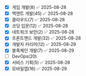 - [x] 게임 개발(8) ✅ 2025-08-28
- [x] 백엔트 개발(45) ✅ 2025-08-28
- [x] 클라우드(7) ✅ 2025-08-28
- [x] 코딩 입문(12) ✅ 2025-08-28
- [x] 네트워크 보안(2) ✅ 2025-08-28
- [x] 프론트엔드 개발(32) ✅ 2025-08-28
- [x] 개발자 커리어(12) ✅ 2025-08-29
- [x] 블록체인 개발(7) ✅ 2025-08-29
- [ ] DevOps(20)
- [x] 서비스 기획(5) ✅ 2025-08-28
- [x] 모바일앱(16) ✅ 2025-08-29
